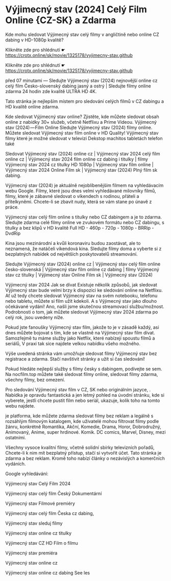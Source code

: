 # Výjimecný stav (2024] Celý Film Online {CZ-SK} a Zdarma


Kde mohu sledovat Výjimecný stav celý filmy v angličtině nebo online CZ dabing v HD-1080p kvalitě?

 

 

 

Klikněte zde pro shlédnutí ☛ https://crotx.online/sk/movie/1325178/vyjimecny-stav.github

Klikněte zde pro shlédnutí ☛ https://crotx.online/sk/movie/1325178/vyjimecny-stav.github

 

 

 

před 07 minutami — Sledujte Výjimecný stav (2024) nejnovější online cz celý film Česko-slovenský dabing jasný a ostrý | Sledujte filmy online zdarma 24 hodin zde kvalitě ULTRA HD 4K.


Tato stránka je nejlepším místem pro sledování celých filmů v CZ dabingu a HD kvalitě online zdarma.


Kde sledovat Výjimecný stav online? Zjistěte, kde můžete sledovat obsah online z nabídky 30+ služeb, včetně Netflixu a Prime Videou. Výjimecný stav (2024) — Film Online Sledujte Výjimecný stav (2024) filmy online. Můžete sledovat Výjimecný stav film online v HD Quality! Výjimecný stav filmy které je možné sledovat v televizi Dekstop machitos tabletách telefon také


Sledovat Výjimecný stav (2024) online cz | Výjimecný stav 2024 celý film online cz | Výjimecný stav 2024 film online cz dabing i titulky | filmy Výjimecný stav 2024 cz titulky HD 1080p | Výjimecný stav film online | Výjimecný stav 2024 Online Film sk | Výjimecný stav (2024) Plný film sk dabing.


Výjimecný stav (2024) je aktuálně nejoblíbenějším filmem na vyhledávacím webu Google. Filmy, které jsou dnes velmi vyhledávané milovníky filmů, filmy, které je zábavné sledovat o víkendech s rodinou, přáteli a přítelkyněmi. Chcete-li se zbavit nudy, která se vám stane po únavě z práce.


Výjimecný stav celý film online s titulky nebo CZ dabingem a je to zdarma. Sledujte zdarma celé filmy online ve zvukovém formátu nebo CZ dabingu, s titulky a bez klipů v HD kvalitě Full HD - 460p - 720p - 1080p - BRRip - DvdRip


Kina jsou mezinárodní a kvůli koronaviru budou zaostávat, ale to neznamená, že natáčeli víkendová kina. Sledujte filmy doma a vyberte si z bezplatných nabídek od největších poskytovatelů streamování.


Sledujte Výjimecný stav (2024) online cz | Výjimecný stav celý film online česko-slovenská | Výjimecný stav film online cz dabing | filmy Výjimecný stav cz titulky | Výjimecný stav Online Film sk | Výjimecný stav (2024)


Výjimecný stav 2024 Jak se dívat Existuje několik způsobů, jak sledovat Výjimecný stav bude velmi brzy k dispozici ke sledování online na Netflixu. Ať už tedy chcete sledovat Výjimecný stav na svém notebooku, telefonu nebo tabletu, můžete si film užít kdekoli. A s Výjimecný stav jako dlouho očekávané vydání! Ano, našli jsme skutečnou streamovací službu/možnost. Podrobnosti o tom, jak můžete sledovat Výjimecný stav 2024 zdarma po celý rok, jsou uvedeny níže.

Pokud jste fanoušky Výjimecný stav film, jakože to je v zásadě každý, asi dnes můžete bojovat s tím, kde se vlastně na Výjimecný stav film dívat. Samozřejmě tu máme služby jako Netflix, které nabízejí spoustu filmů a seriálů, V praxi tak sice najdete velkou nabídku všeho možného.


Výše uvedená stránka vám umožňuje sledovat filmy Výjimecný stav bez registrace a zdarma. Stačí navštívit stránky a užít si čas sledování!


Pokud hledáte nejlepší služby s filmy česky s dabingem, podívejte se sem. Na nocfilm.top můžete také sledovat filmy online, sledovat filmy zdarma, všechny filmy, bez omezení.


Pro sledování Výjimecný stav film v CZ, SK nebo originálním jazyce, . Nabídka je opravdu fantastická a jen letmý pohled na úvodní stránku, kde si vyberete, jestli chcete pustit film nebo seriál, ukazuje, kolik toho na tomto webu najdete.


je platforma, kde můžete zdarma sledovat filmy bez reklam a legálně s rozsáhlým filmovým katalogem, kde uživatelé mohou filtrovat filmy podle žánru, konkrétně Romantika, Akční, Komedie, Drama, Horor, Dobrodružný, Animovaný, Anime, super hrdinové. Komik. DC comics, Marvel, Disney, mezi ostatními.


Všechny vysoce kvalitní filmy, včetně solidní sbírky televizních pořadů, Chcete-li k nim mít bezplatný přístup, stačí si vytvořit účet. Tato stránka je zdarma a bez reklam. Kromě toho nabízí články o nezávislých a komerčních vydáních.


Google vyhledávání:

Výjimecný stav Celý Film 2024

Výjimecný stav celý film Český Dokumentární

Výjimecný stav Filmové premiéry

Výjimecný stav celý film Česka cz dabing,

Výjimecný stav sleduj filmy

Výjimecný stav online cz titulky

Výjimecný stav CZ HD Film o filmu

Výjimecný stav premiéra

Výjimecný stav online cz

Výjimecný stav online cz dabing See les
